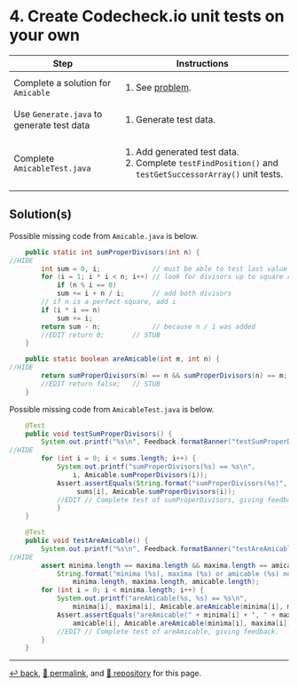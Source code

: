 # 4. Create Codecheck.io unit tests on your own

| Step | Instructions |
| --- | --- |
| Complete a solution for `Amicable` | <ol><li>See [problem](https://psb-david-petty.github.io/2022-csta/src/4-Amicable/problem.html). |
| Use `Generate.java` to generate test data | <ol><li>Generate test data. |
| Complete `AmicableTest.java` | <ol><li>Add generated test data. <li>Complete `testFindPosition()` and `testGetSuccessorArray()` unit tests. |

## Solution(s)

Possible missing code from `Amicable.java` is below. 

```Java
    public static int sumProperDivisors(int n) {
//HIDE
        int sum = 0, i;             // must be able to test last value of i
        for (i = 1; i * i < n; i++) // look for divisors up to square root of n
            if (n % i == 0)
            sum += i + n / i;       // add both divisors
        // if n is a perfect square, add i
        if (i * i == n)
            sum += i;
        return sum - n;             // because n / 1 was added
        //EDIT return 0;       // STUB
    }

    public static boolean areAmicable(int m, int n) {
//HIDE
        return sumProperDivisors(m) == n && sumProperDivisors(n) == m;
        //EDIT return false;   // STUB
    }
```

Possible missing code from `AmicableTest.java` is below. 

```Java
    @Test
    public void testSumProperDivisors() {
        System.out.printf("%s\n", Feedback.formatBanner("testSumProperDivisors"));
//HIDE
        for (int i = 0; i < sums.length; i++) {
            System.out.printf("sumProperDivisors(%s) == %s\n",
                i, Amicable.sumProperDivisors(i));
            Assert.assertEquals(String.format("sumProperDivisors(%s)", i),
                 sums[i], Amicable.sumProperDivisors(i));
            //EDIT // Complete test of sumProperDivisors, giving feedback.
            }
    }

    @Test
    public void testAreAmicable() {
        System.out.printf("%s\n", Feedback.formatBanner("testAreAmicable"));
//HIDE
        assert minima.length == maxima.length && maxima.length == amicable.length:
            String.format("minima (%s), maxima (%s) or amicable (%s) not the same length\n",
                minima.length, maxima.length, amicable.length);
        for (int i = 0; i < minima.length; i++) {
            System.out.printf("areAmicable(%s, %s) == %s\n",
                minima[i], maxima[i], Amicable.areAmicable(minima[i], maxima[i]), amicable[i]);
            Assert.assertEquals("areAmicable(" + minima[i] + ", " + maxima[i] + ")",
                amicable[i], Amicable.areAmicable(minima[i], maxima[i]));
            //EDIT // Complete test of areAmicable, giving feedback.
        }
    }
```

<hr>

[&#8617; back](https://psb-david-petty.github.io/2022-csta/doc/), [&#128279; permalink](https://psb-david-petty.github.io/2022-csta/doc/workshop/4-amicable.html), and [&#128297; repository](https://github.com/psb-david-petty/2022-csta/blob/main/doc/workshop/4-amicable.md) for this page.
